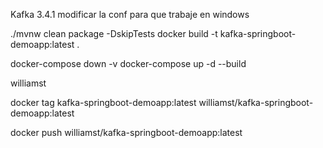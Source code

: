 Kafka 3.4.1
modificar la conf para que trabaje en windows

./mvnw clean package -DskipTests
docker build -t kafka-springboot-demoapp:latest .

docker-compose down -v
docker-compose up -d --build



williamst

docker tag kafka-springboot-demoapp:latest williamst/kafka-springboot-demoapp:latest

docker push williamst/kafka-springboot-demoapp:latest